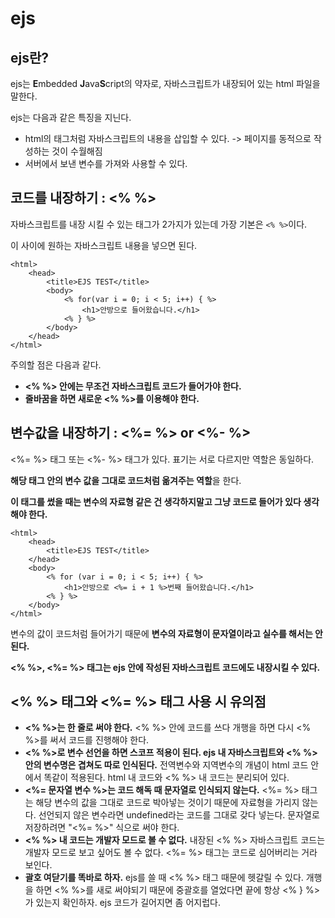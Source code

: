 # ejs

## ejs란?

ejs는 **E**mbedded **J**ava**S**cript의 약자로, 자바스크립트가 내장되어 있는 html 파일을 말한다.

ejs는 다음과 같은 특징을 지닌다.

- html의 태그처럼 자바스크립트의 내용을 삽입할 수 있다.
    -> 페이지를 동적으로 작성하는 것이 수월해짐
- 서버에서 보낸 변수를 가져와 사용할 수 있다.

## 코드를 내장하기 : <% %>

자바스크립트를 내장 시킬 수 있는 태그가 2가지가 있는데 가장 기본은 `<% %>`이다.

이 사이에 원하는 자바스크립트 내용을 넣으면 된다.

```ejs
<html>
    <head>
        <title>EJS TEST</title>
        <body>
            <% for(var i = 0; i < 5; i++) { %>
            	<h1>안방으로 들어왔습니다.</h1>
            <% } %>
        </body>
    </head>
</html>
```

주의할 점은 다음과 같다.

- **<% %> 안에는 무조건 자바스크립트 코드가 들어가야 한다.**
- **줄바꿈을 하면 새로운 <% %>를 이용해야 한다.**

## 변수값을 내장하기 : <%= %> or <%- %>

 <%= %> 태그 또는 <%- %> 태그가 있다. 표기는 서로 다르지만 역할은 동일하다.

**해당 태그 안의 변수 값을 그대로 코드처럼 옮겨주는 역할**을 한다.

**이 태그를 썼을 때는 변수의 자료형 같은 건 생각하지말고 그냥 코드로 들어가 있다 생각해야 한다.**

```ejs
<html>
    <head>
        <title>EJS TEST</title>
    </head>
    <body>
        <% for (var i = 0; i < 5; i++) { %>
            <h1>안방으로 <%= i + 1 %>번째 들어왔습니다.</h1>
        <% } %>
    </body>
</html>
```

변수의 값이 코드처럼 들어가기 때문에 **변수의 자료형이 문자열이라고 실수를 해서는 안 된다.**

**<% %>, <%= %> 태그는 ejs 안에 작성된 자바스크립트 코드에도 내장시킬 수 있다.**

## <% %> 태그와 <%= %> 태그 사용 시 유의점

- **<% %>는 한 줄로 써야 한다.**
    <% %> 안에 코드를 쓰다 개행을 하면 다시 <% %>를 써서 코드를 진행해야 한다.
- **<% %>로 변수 선언을 하면 스코프 적용이 된다. ejs 내 자바스크립트와 <% %> 안의 변수명은 겹쳐도 따로 인식된다.**
    전역변수와 지역변수의 개념이 html 코드 안에서 똑같이 적용된다. html 내 코드와 <% %> 내 코드는 분리되어 있다.
- **<%= 문자열 변수 %>는 코드 해독 때 문자열로 인식되지 않는다.**
    <%= %> 태그는 해당 변수의 값을 그대로 코드로 박아넣는 것이기 때문에 자료형을 가리지 않는다. 선언되지 않은 변수라면 undefined라는 코드를 그대로 갖다 넣는다. 문자열로 저장하려면 "<%= %>" 식으로 써야 한다.
- **<% %> 내 코드는 개발자 모드로 볼 수 없다.**
    내장된 <% %> 자바스크립트 코드는 개발자 모드로 보고 싶어도 볼 수 없다. <%= %> 태그는 코드로 심어버리는 거라 보인다.
- **괄호 여닫기를 똑바로 하자.**
    ejs를 쓸 때 <% %> 태그 때문에 헷갈릴 수 있다. 개행을 하면 <% %>를 새로 써야되기 때문에 중괄호를 열었다면 끝에 항상 <% } %>가 있는지 확인하자. ejs 코드가 길어지면 좀 어지럽다.